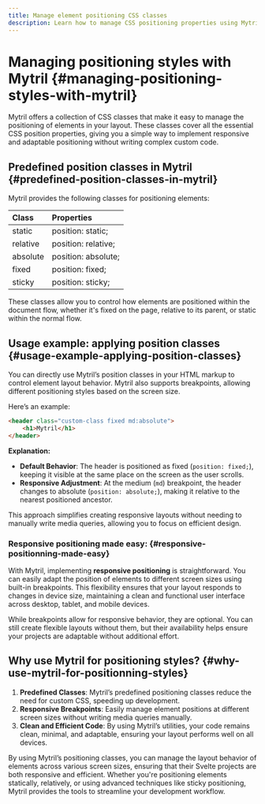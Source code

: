 ```yaml
---
title: Manage element positioning CSS classes
description: Learn how to manage CSS positioning properties using Mytril’s predefined classes. Simplify responsive layouts in your Svelte project with Mytril’s positioning utilities.
---
```


# Managing positioning styles with Mytril {#managing-positioning-styles-with-mytril}

Mytril offers a collection of CSS classes that make it easy to manage the positioning of elements in your layout. These classes cover all the essential CSS position properties, giving you a simple way to implement responsive and adaptable positioning without writing complex custom code.

## Predefined position classes in Mytril {#predefined-position-classes-in-mytril}

Mytril provides the following classes for positioning elements:

| Class    | Properties          |
| :------- | :------------------ |
| static   | position: static;   |
| relative | position: relative; |
| absolute | position: absolute; |
| fixed    | position: fixed;    |
| sticky   | position: sticky;   |

These classes allow you to control how elements are positioned within the document flow, whether it's fixed on the page, relative to its parent, or static within the normal flow.

## Usage example: applying position classes {#usage-example-applying-position-classes}

You can directly use Mytril’s position classes in your HTML markup to control element layout behavior. Mytril also supports breakpoints, allowing different positioning styles based on the screen size.

Here’s an example:

```html
<header class="custom-class fixed md:absolute">
	<h1>Mytril</h1>
</header>
```

**Explanation:**

- **Default Behavior**: The header is positioned as fixed (`position: fixed;`), keeping it visible at the same place on the screen as the user scrolls.
- **Responsive Adjustment**: At the medium (`md`) breakpoint, the header changes to absolute (`position: absolute;`), making it relative to the nearest positioned ancestor.

This approach simplifies creating responsive layouts without needing to manually write media queries, allowing you to focus on efficient design.

### Responsive positioning made easy: {#responsive-positionning-made-easy}

With Mytril, implementing **responsive positioning** is straightforward. You can easily adapt the position of elements to different screen sizes using built-in breakpoints. This flexibility ensures that your layout responds to changes in device size, maintaining a clean and functional user interface across desktop, tablet, and mobile devices.

While breakpoints allow for responsive behavior, they are optional. You can still create flexible layouts without them, but their availability helps ensure your projects are adaptable without additional effort.

## Why use Mytril for positioning styles? {#why-use-mytril-for-positionning-styles}

1. **Predefined Classes**: Mytril’s predefined positioning classes reduce the need for custom CSS, speeding up development.
2. **Responsive Breakpoints**: Easily manage element positions at different screen sizes without writing media queries manually.
3. **Clean and Efficient Code**: By using Mytril’s utilities, your code remains clean, minimal, and adaptable, ensuring your layout performs well on all devices.

By using Mytril’s positioning classes, you can manage the layout behavior of elements across various screen sizes, ensuring that their Svelte projects are both responsive and efficient. Whether you're positioning elements statically, relatively, or using advanced techniques like sticky positioning, Mytril provides the tools to streamline your development workflow.
